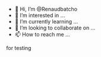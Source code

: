 - 👋 Hi, I’m @Renaudbatcho
- 👀 I’m interested in ...
- 🌱 I’m currently learning ...
- 💞️ I’m looking to collaborate on ...
- 📫 How to reach me ...

<!---
Renaudbatcho/Renaudbatcho is a ✨ special ✨ repository because its `README.md` (this file) appears on your GitHub profile.
You can click the Preview link to take a look at your changes.
--->
for testing
